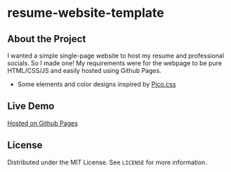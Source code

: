 # resume-website-template

## About the Project

I wanted a simple single-page website to host my resume and professional socials. So I made one! My requirements were for the webpage to be pure HTML/CSS/JS and easily hosted using Github Pages.

- Some elements and color designs inspired by [Pico.css](https://picocss.com/)

## Live Demo

[Hosted on Github Pages](https://vanfossen.github.io/resume-website-template/)

## License

Distributed under the MIT License. See `LICENSE` for more information.
